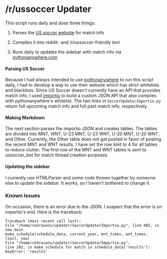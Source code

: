 # /r/ussoccer Updater

This script runs daily and does three things:

1. Parses the [US soccer website](https://www.ussoccer.com/schedule-tickets) for match info

2. Compiles it into reddit- and /r/ussoccer-friendly text

3. Runs daily to updates the sidebar with match info via [pythonanywhere.com](https://wwpythonanywhere.com)


#### Parsing US Soccer

Because I had always intended to use [pythonanywhere](https://wwpythonanywhere.com) to run this script daily, I had to develop a way to use their website which has strict whitelists and blacklists. Since US Soccer doesn't currently have an API that provides match info, I used [importio](https://www.import.io/) to build a custom JSON API that also complies with pythonanywhere's whitelist. The two links in `SoccerUpdaterImportio.py` return full upcoming match info and full past match info, respectively. 

#### Making Markdown

The next section parses the importio JSON and creates tables. The tables are divided into MNT, WNT, U-23 MNT, U-23 WNT, U-20 MNT, U-20 WNT, and Other. Currently, the Other table does not get posted in favor of posting the recent MNT and WNT results. I have set the row limit to 4 for all tables to reduce clutter. The first row of the MNT and WNT tables is sent to ussoccer_bot for match thread creation purposes.

#### Updating the sidebar

I currently use HTMLParser and some code thrown together by someone else to update the sidebar. It works, so I haven't bothered to change it.

### Known Issues

On occasion, there is an error due to the JSON. I suspect that the error is on importio's end. Here is the traceback:

    Traceback (most recent call last):
    File "/home/redravens/updater/SoccerUpdaterImportio.py", line 482, in new_main  
    make_schedule(schedule_data, current_year, mnt_times, wnt_times, limit, now) 
    File "/home/redravens/updater/SoccerUpdaterImportio.py",  
    line 202, in make_schedule for match in schedule_data['results']: 
    KeyError: 'results'
